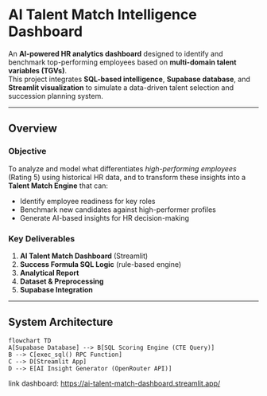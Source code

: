 # AI Talent Match Intelligence Dashboard

An **AI-powered HR analytics dashboard** designed to identify and benchmark top-performing employees based on **multi-domain talent variables (TGVs)**.  
This project integrates **SQL-based intelligence**, **Supabase database**, and **Streamlit visualization** to simulate a data-driven talent selection and succession planning system.

---

## Overview

### Objective
To analyze and model what differentiates *high-performing employees* (Rating 5) using historical HR data, and to transform these insights into a **Talent Match Engine** that can:
- Identify employee readiness for key roles  
- Benchmark new candidates against high-performer profiles  
- Generate AI-based insights for HR decision-making  

### Key Deliverables
1. **AI Talent Match Dashboard** (Streamlit)
2. **Success Formula SQL Logic** (rule-based engine)
3. **Analytical Report**
4. **Dataset & Preprocessing**
5. **Supabase Integration**

---

## System Architecture

```mermaid
flowchart TD
A[Supabase Database] --> B[SQL Scoring Engine (CTE Query)]
B --> C[exec_sql() RPC Function]
C --> D[Streamlit App]
D --> E[AI Insight Generator (OpenRouter API)]
```

link dashboard: https://ai-talent-match-dashboard.streamlit.app/
